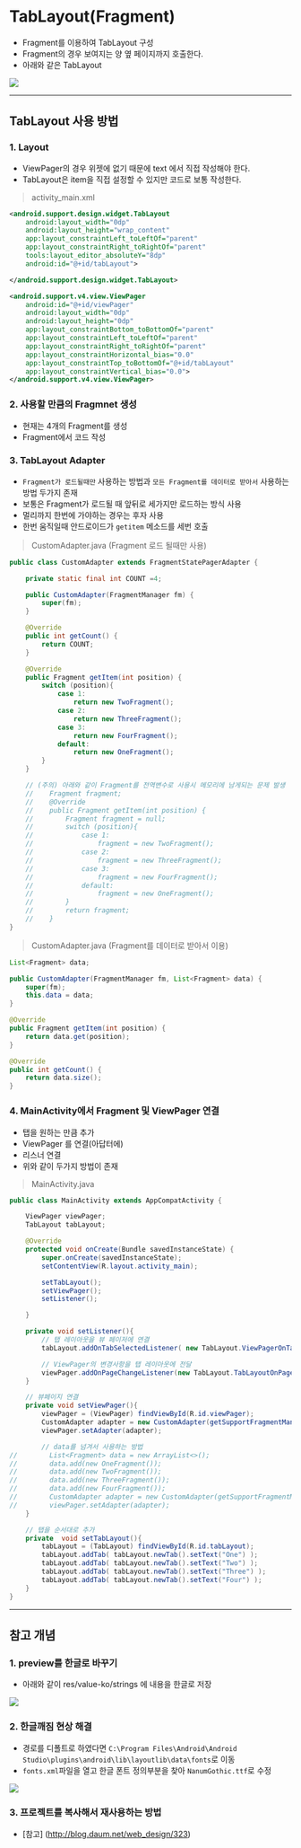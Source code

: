 # TabLayout(Fragment)
  - Fragment를 이용하여 TabLayout 구성
  - Fragment의 경우 보여지는 양 옆 페이지까지 호출한다.
  - 아래와 같은 TabLayout

  ![](https://github.com/Lee-KyungSeok/Study/blob/master/Android/Contents/TapLayout/picture/tabLayout.gif)

---

## TabLayout 사용 방법
  ### 1. Layout
  - ViewPager의 경우 위젯에 없기 때문에 text 에서 직접 작성해야 한다.
  - TabLayout은 item을 직접 설정할 수 있지만 코드로 보통 작성한다.

  > activity_main.xml

  ```xml
  <android.support.design.widget.TabLayout
      android:layout_width="0dp"
      android:layout_height="wrap_content"
      app:layout_constraintLeft_toLeftOf="parent"
      app:layout_constraintRight_toRightOf="parent"
      tools:layout_editor_absoluteY="8dp"
      android:id="@+id/tabLayout">

  </android.support.design.widget.TabLayout>

  <android.support.v4.view.ViewPager
      android:id="@+id/viewPager"
      android:layout_width="0dp"
      android:layout_height="0dp"
      app:layout_constraintBottom_toBottomOf="parent"
      app:layout_constraintLeft_toLeftOf="parent"
      app:layout_constraintRight_toRightOf="parent"
      app:layout_constraintHorizontal_bias="0.0"
      app:layout_constraintTop_toBottomOf="@+id/tabLayout"
      app:layout_constraintVertical_bias="0.0">
  </android.support.v4.view.ViewPager>  
  ```

  ### 2. 사용할 만큼의 Fragmnet 생성
  - 현재는 4개의 Fragment를 생성
  - Fragment에서 코드 작성

  ### 3. TabLayout Adapter
  - `Fragment가 로드될때만` 사용하는 방법과 `모든 Fragment를 데이터로 받아서` 사용하는 방법 두가지 존재
  - 보통은 Fragment가 로드될 때 앞뒤로 세가지만 로드하는 방식 사용
  - 멀리까지 한번에 가야하는 경우는 후자 사용
  - 한번 움직일때 안드로이드가 `getitem` 메소드를 세번 호출

  > CustomAdapter.java (Fragment 로드 될때만 사용)

  ```java
  public class CustomAdapter extends FragmentStatePagerAdapter {

      private static final int COUNT =4;

      public CustomAdapter(FragmentManager fm) {
          super(fm);
      }

      @Override
      public int getCount() {
          return COUNT;
      }

      @Override
      public Fragment getItem(int position) {
          switch (position){
              case 1:
                  return new TwoFragment();
              case 2:
                  return new ThreeFragment();
              case 3:
                  return new FourFragment();
              default:
                  return new OneFragment();
          }
      }

      // (주의) 아래와 같이 Fragment를 전역변수로 사용시 메모리에 남게되는 문제 발생
      //    Fragment fragment;
      //    @Override
      //    public Fragment getItem(int position) {
      //        Fragment fragment = null;
      //        switch (position){
      //            case 1:
      //                fragment = new TwoFragment();
      //            case 2:
      //                fragment = new ThreeFragment();
      //            case 3:
      //                fragment = new FourFragment();
      //            default:
      //                fragment = new OneFragment();
      //        }
      //        return fragment;
      //    }
  }
  ```

  > CustomAdapter.java (Fragment를 데이터로 받아서 이용)

  ```java
  List<Fragment> data;

  public CustomAdapter(FragmentManager fm, List<Fragment> data) {
      super(fm);
      this.data = data;
  }

  @Override
  public Fragment getItem(int position) {
      return data.get(position);
  }

  @Override
  public int getCount() {
      return data.size();
  }
  ```


  ### 4. MainActivity에서 Fragment 및 ViewPager 연결
  - 탭을 원하는 만큼 추가
  - ViewPager 를 연결(아답터에)
  - 리스너 연결
  - 위와 같이 두가지 방법이 존재

  > MainActivity.java

  ```java
  public class MainActivity extends AppCompatActivity {

      ViewPager viewPager;
      TabLayout tabLayout;

      @Override
      protected void onCreate(Bundle savedInstanceState) {
          super.onCreate(savedInstanceState);
          setContentView(R.layout.activity_main);

          setTabLayout();
          setViewPager();
          setListener();

      }

      private void setListener(){
          // 탭 레이아웃을 뷰 페이저에 연결
          tabLayout.addOnTabSelectedListener( new TabLayout.ViewPagerOnTabSelectedListener(viewPager) );

          // ViewPager의 변경사항을 탭 레이아웃에 전달
          viewPager.addOnPageChangeListener(new TabLayout.TabLayoutOnPageChangeListener(tabLayout));
      }

      // 뷰페이지 연결
      private void setViewPager(){
          viewPager = (ViewPager) findViewById(R.id.viewPager);
          CustomAdapter adapter = new CustomAdapter(getSupportFragmentManager());
          viewPager.setAdapter(adapter);

          // data를 넘겨서 사용하는 방법
  //        List<Fragment> data = new ArrayList<>();
  //        data.add(new OneFragment());
  //        data.add(new TwoFragment());
  //        data.add(new ThreeFragment());
  //        data.add(new FourFragment());
  //        CustomAdapter adapter = new CustomAdapter(getSupportFragmentManager(),data);
  //        viewPager.setAdapter(adapter);
      }

      // 탭을 순서대로 추가
      private  void setTabLayout(){
          tabLayout = (TabLayout) findViewById(R.id.tabLayout);
          tabLayout.addTab( tabLayout.newTab().setText("One") );
          tabLayout.addTab( tabLayout.newTab().setText("Two") );
          tabLayout.addTab( tabLayout.newTab().setText("Three") );
          tabLayout.addTab( tabLayout.newTab().setText("Four") );
      }
  }
  ```

---

## 참고 개념

  ### 1. preview를 한글로 바꾸기
  - 아래와 같이 res/value-ko/strings 에 내용을 한글로 저장

  ![](https://github.com/Lee-KyungSeok/Study/blob/master/Android/Contents/TapLayout/picture/language.png)

  ### 2. 한글깨짐 현상 해결
  - 경로를 디폴트로 하였다면 `C:\Program Files\Android\Android Studio\plugins\android\lib\layoutlib\data\fonts`로 이동
  - `fonts.xml`파일을 열고 한글 폰트 정의부분을 찾아 `NanumGothic.ttf`로 수정

  ![](https://github.com/Lee-KyungSeok/Study/blob/master/Android/Contents/TapLayout/picture/font.png)

  ### 3. 프로젝트를 복사해서 재사용하는 방법
  - [참고] (http://blog.daum.net/web_design/323)
